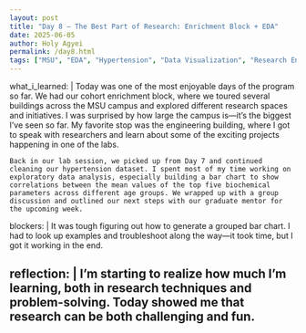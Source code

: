```yaml
---
layout: post
title: "Day 8 – The Best Part of Research: Enrichment Block + EDA"
date: 2025-06-05
author: Holy Agyei
permalink: /day8.html
tags: ["MSU", "EDA", "Hypertension", "Data Visualization", "Research Enrichment"]
---
```


what_i_learned: |
    Today was one of the most enjoyable days of the program so far. We had our cohort enrichment block, where we toured several buildings across the MSU campus and explored different research spaces and initiatives. I was surprised by how large the campus is—it’s the biggest I’ve seen so far. My favorite stop was the engineering building, where I got to speak with researchers and learn about some of the exciting projects happening in one of the labs.

    Back in our lab session, we picked up from Day 7 and continued cleaning our hypertension dataset. I spent most of my time working on exploratory data analysis, especially building a bar chart to show correlations between the mean values of the top five biochemical parameters across different age groups. We wrapped up with a group discussion and outlined our next steps with our graduate mentor for the upcoming week.

blockers: |
  It was tough figuring out how to generate a grouped bar chart. I had to look up examples and troubleshoot along the way—it took time, but I got it working in the end.

reflection: |
  I’m starting to realize how much I’m learning, both in research techniques and problem-solving. Today showed me that research can be both challenging and fun.
---
